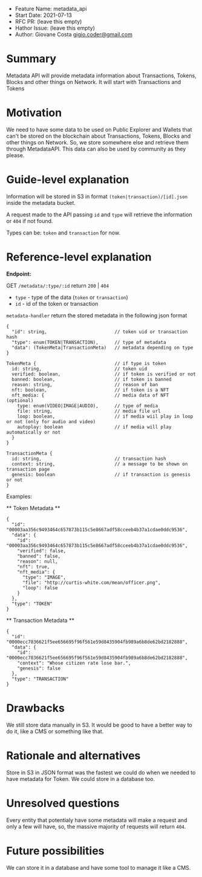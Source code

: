 - Feature Name: metadata_api
- Start Date: 2021-07-13
- RFC PR: (leave this empty)
- Hathor Issue: (leave this empty)
- Author: Giovane Costa <gigio.coder@gmail.com>

# Summary
[summary]: #summary

Metadata API will provide metadata information about Transactions, Tokens, Blocks and other things on Network.
It will start with Transactions and Tokens

# Motivation
[motivation]: #motivation

We need to have some data to be used on Public Explorer and Wallets that can't be stored on the blockchain about
Transactions, Tokens, Blocks and other things on Network. 
So, we store somewhere else and retrieve them through MetadataAPI.
This data can also be used by community as they please.

# Guide-level explanation
[guide-level-explanation]: #guide-level-explanation

Information will be stored in S3 in format `(token|transaction)/[id].json` inside the metadata bucket.

A request made to the API passing `id` and `type` will retrieve the information or `404` if not found.

Types can be: `token` and `transaction` for now.  

# Reference-level explanation
[reference-level-explanation]: #reference-level-explanation

**Endpoint:**

GET `/metadata/:type/:id` return `200` | `404`

- `type` - type of the data (`token` or `transaction`)
- `id` - id of the token or transaction


`metadata-handler` return the stored metadata in the following json format

```
{
  "id": string,                         // token uid or transaction hash
  "type": enum(TOKEN|TRANSACTION),      // type of metadata
  "data": (TokenMeta|TransactionMeta)   // metadata depending on type
}
```

```
TokenMeta {                             // if type is token
  id: string,                           // token uid
  verified: boolean,                    // if token is verified or not
  banned: boolean,                      // if token is banned
  reason: string,                       // reason of ban
  nft: boolean,                         // if token is a NFT
  nft_media: {                          // media data of NFT (optional)
    type: enum(VIDEO|IMAGE|AUDIO),      // type of media
    file: string,                       // media file url
    loop: boolean,                      // if media wiil play in loop or not (only for audio and video)
    autoplay: boolean                   // if media will play automatically or not
  }
}

TransactionMeta {
  id: string,                           // transaction hash
  context: string,                      // a message to be shown on transaction page
  genesis: boolean                      // if transaction is genesis or not
}

```

Examples:

** Token Metadata **
```
{
  "id": "00003aa356c9493464c657873b115c5e8667adf58cceeb4b37a1cdae0ddc9536",
  "data": {
    "id": "00003aa356c9493464c657873b115c5e8667adf58cceeb4b37a1cdae0ddc9536",
    "verified": false,
    "banned": false,
    "reason": null,
    "nft": true,
    "nft_media": {
      "type": "IMAGE",
      "file": "http://curtis-white.com/mean/officer.png",
      "loop": false
    }
  },
  "type": "TOKEN"
}

```

** Transaction Metadata **
```
{
  "id": "0000ecc7836621f5ee656695f96f561e59d8435904fb989a6b8de62bd2182888",
  "data": {
    "id": "0000ecc7836621f5ee656695f96f561e59d8435904fb989a6b8de62bd2182888",
    "context": "Whose citizen rate lose bar.",
    "genesis": false
  },
  "type": "TRANSACTION"
}

```

# Drawbacks
[drawbacks]: #drawbacks

We still store data manually in S3. It would be good to have a better way to do it, like a CMS or something like that.

# Rationale and alternatives
[rationale-and-alternatives]: #rationale-and-alternatives

Store in S3 in JSON format was the fastest we could do when we needed to have metadata for Token.
We could store in a database too.

# Unresolved questions
[unresolved-questions]: #unresolved-questions

Every entity that potentialy have some metadata will make a request and only a few will have, so, the massive majority of requests will return `404`. 

# Future possibilities
[future-possibilities]: #future-possibilities

We can store it in a database and have some tool to manage it like a CMS.
